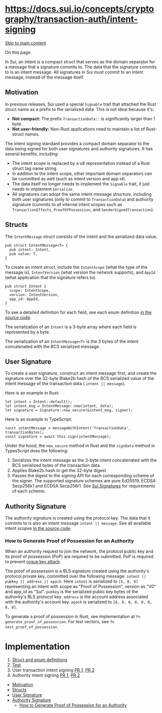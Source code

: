 # https://docs.sui.io/concepts/cryptography/transaction-auth/intent-signing

[Skip to main content](https://docs.sui.io/concepts/cryptography/transaction-auth/intent-signing#__docusaurus_skipToContent_fallback)

On this page

In Sui, an intent is a compact struct that serves as the domain separator for a message that a signature commits to. The data that the signature commits to is an intent message. All signatures in Sui must commit to an intent message, instead of the message itself.

## Motivation [​](https://docs.sui.io/concepts/cryptography/transaction-auth/intent-signing\#motivation "Direct link to Motivation")

In previous releases, Sui used a special `Signable` trait that attached the Rust struct name as a prefix to the serialized data. This is not ideal because it's:

- **Not compact:** The prefix `TransactionData::` is significantly larger than 1 byte.
- **Not user-friendly:** Non-Rust applications need to maintain a list of Rust-struct names.

The intent signing standard provides a compact domain separator to the data being signed for both user signatures and authority signatures. It has several benefits, including:

- The intent scope is replaced by a u8 representation instead of a Rust struct tag name string.
- In addition to the intent scope, other important domain separators can be committed as well (such as intent version and app id).
- The data itself no longer needs to implement the `Signable` trait, it just needs to implement `Serialize`.
- All signatures can adopt the same intent message structure, including both user signatures (only to commit to `TransactionData`) and authority signature (commits to all internal intent scopes such as `TransactionEffects`, `ProofOfPossession`, and `SenderSignedTransaction`).

## Structs [​](https://docs.sui.io/concepts/cryptography/transaction-auth/intent-signing\#structs "Direct link to Structs")

The `IntentMessage` struct consists of the intent and the serialized data value.

```codeBlockLines_p187
pub struct IntentMessage<T> {
  pub intent: Intent,
  pub value: T,
}

```

To create an intent struct, include the `IntentScope` (what the type of the message is), `IntentVersion` (what version the network supports), and `AppId` (what application that the signature refers to).

```codeBlockLines_p187
pub struct Intent {
  scope: IntentScope,
  version: IntentVersion,
  app_id: AppId,
}

```

To see a detailed definition for each field, see each enum definition [in the source code](https://github.com/MystenLabs/sui/blob/0dc1a38f800fc2d8fabe11477fdef702058cf00d/crates/sui-types/src/intent.rs).

The serialization of an `Intent` is a 3-byte array where each field is represented by a byte.

The serialization of an `IntentMessage<T>` is the 3 bytes of the intent concatenated with the BCS serialized message.

## User Signature [​](https://docs.sui.io/concepts/cryptography/transaction-auth/intent-signing\#user-signature "Direct link to User Signature")

To create a user signature, construct an intent message first, and create the signature over the 32-byte Blake2b hash of the BCS serialized value of the intent message of the transaction data ( `intent || message`).

Here is an example in Rust:

```codeBlockLines_p187
let intent = Intent::default();
let intent_msg = IntentMessage::new(intent, data);
let signature = Signature::new_secure(&intent_msg, signer);

```

Here is an example in TypeScript:

```codeBlockLines_p187
const intentMessage = messageWithIntent('TransactionData', transactionBytes);
const signature = await this.sign(intentMessage);

```

Under the hood, the `new_secure` method in Rust and the `signData` method in TypesScript does the following:

1. Serializes the intent message as the 3-byte intent concatenated with the BCS serialized bytes of the transaction data.
2. Applies Blake2b hash to get the 32-byte digest
3. Passes the digest to the signing API for each corresponding scheme of the signer. The supported signature schemes are pure Ed25519, ECDSA Secp256k1 and ECDSA Secp256r1. See [Sui Signatures](https://docs.sui.io/concepts/cryptography/transaction-auth/signatures#signature-requirements) for requirements of each scheme.

## Authority Signature [​](https://docs.sui.io/concepts/cryptography/transaction-auth/intent-signing\#authority-signature "Direct link to Authority Signature")

The authority signature is created using the protocol key. The data that it commits to is also an intent message `intent || message`. See all available intent scopes [in the source code](https://github.com/MystenLabs/sui/blob/0dc1a38f800fc2d8fabe11477fdef702058cf00d/crates/sui-types/src/intent.rs#L66)

### How to Generate Proof of Possession for an Authority [​](https://docs.sui.io/concepts/cryptography/transaction-auth/intent-signing\#how-to-generate-proof-of-possession-for-an-authority "Direct link to How to Generate Proof of Possession for an Authority")

When an authority request to join the network, the protocol public key and its proof of possession (PoP) are required to be submitted. PoP is required to prevent [rogue key attack](https://crypto.stanford.edu/~dabo/pubs/papers/BLSmultisig.html).

The proof of possession is a BLS signature created using the authority's protocol private key, committed over the following message: `intent || pubkey || address || epoch`. Here `intent` is serialized to `[5, 0, 0]` representing an intent with scope as "Proof of Possession", version as "V0" and app\_id as "Sui". `pubkey` is the serialized public key bytes of the authority's BLS protocol key. `address` is the account address associated with the authority's account key. `epoch` is serialized to `[0, 0, 0, 0, 0, 0, 0, 0]`.

To generate a proof of possession in Rust, see implementation at `fn generate_proof_of_possession`. For test vectors, see `fn test_proof_of_possession`.

# Implementation

1. [Struct and enum definitions](https://github.com/MystenLabs/sui/blob/0dc1a38f800fc2d8fabe11477fdef702058cf00d/crates/sui-types/src/intent.rs)
2. [Test](https://github.com/MystenLabs/sui/blob/d009e82fa35bda4f2b3e7a86a9529d36c32a8159/crates/sui-types/src/unit_tests/intent_tests.rs)
3. User transaction intent signing [PR 1](https://github.com/MystenLabs/sui/pull/6445), [PR 2](https://github.com/MystenLabs/sui/pull/8321)
4. Authority intent signing [PR 1](https://github.com/MystenLabs/sui/pull/8154), [PR 2](https://github.com/MystenLabs/sui/pull/8726)

- [Motivation](https://docs.sui.io/concepts/cryptography/transaction-auth/intent-signing#motivation)
- [Structs](https://docs.sui.io/concepts/cryptography/transaction-auth/intent-signing#structs)
- [User Signature](https://docs.sui.io/concepts/cryptography/transaction-auth/intent-signing#user-signature)
- [Authority Signature](https://docs.sui.io/concepts/cryptography/transaction-auth/intent-signing#authority-signature)
  - [How to Generate Proof of Possession for an Authority](https://docs.sui.io/concepts/cryptography/transaction-auth/intent-signing#how-to-generate-proof-of-possession-for-an-authority)